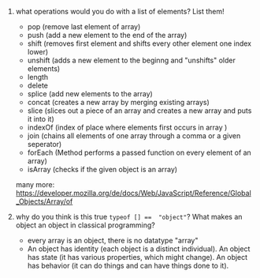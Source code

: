 1. what operations would you do with a list of elements? List them!

    - pop (remove last element of array)
    - push (add a new element to the end of the array)
    - shift (removes first element and shifts every other element one index lower)
    - unshift (adds a new element to the beginng and "unshifts" older elements)
    - length
    - delete
    - splice (add new elements to the array)
    - concat (creates a new array by merging existing arrays)
    - slice (slices out a piece of an array and creates a new array and puts it into it)
    - indexOf (index of place where elements first occurs in array )
    - join (chains all elements of one array through a comma or a given seperator)
    - forEach (Method performs a passed function on every element of an array)
    - isArray (checks if the given object is an array)

    many more:
    https://developer.mozilla.org/de/docs/Web/JavaScript/Reference/Global_Objects/Array/of

2. why do you think is this true ```typeof [] ==  "object"```? What makes an object an object in classical programming?

    - every array is an object, there is no datatype "array"
    - An object has identity (each object is a distinct individual). An object has state (it has various properties, which might change). An object has behavior (it can do things and can have things done to it).